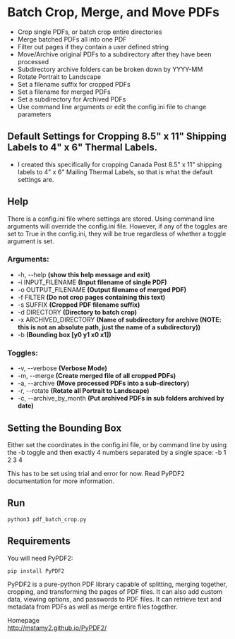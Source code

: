 # Batch Crop, Merge, and Move PDFs

- Crop single PDFs, or batch crop entire directories
- Merge batched PDFs all into one PDF
- Filter out pages if they contain a user defined string
- Move/Archive original PDFs to a subdirectory after they have been processed
- Subdirectory archive folders can be broken down by YYYY-MM
- Rotate Portrait to Landscape
- Set a filename suffix for cropped PDFs
- Set a filename for merged PDFs
- Set a subdirectory for Archived PDFs
- Use command line arguments or edit the config.ini file to change parameters

## Default Settings for Cropping 8.5" x 11" Shipping Labels to 4" x 6" Thermal Labels.

- I created this specifically for cropping Canada Post 8.5" x 11" shipping labels to 4" x 6" Mailing Thermal Labels, so that is what the default settings are.

## Help

There is a config.ini file where settings are stored. Using command line arguments will override the config.ini file. However, if any of the toggles are set to True in the config.ini, they will be true regardless of whether a toggle argument is set.

### Arguments:
- -h, --help **(show this help message and exit)**
- -i INPUT_FILENAME **(Input filename of single PDF)**
- -o OUTPUT_FILENAME **(Output filename of merged PDF)**
- -f FILTER **(Do not crop pages containing this text)**
- -s SUFFIX **(Cropped PDF filename suffix)**
- -d DIRECTORY **(Directory to batch crop)**
- -x ARCHIVED_DIRECTORY **(Name of subdirectory for archive (NOTE: this is not an absolute path, just the name of a subdirectory))**
- -b **(Bounding box [y0 y1 x0 x1])**

### Toggles:
- -v, --verbose         **(Verbose Mode)**
- -m, --merge           **(Create merged file of all cropped PDFs)**
- -a, --archive         **(Move processed PDFs into a sub-directory)**
- -r, --rotate          **(Rotate all Portrait to Landscape)**
- -c, --archive_by_month  **(Put archived PDFs in sub folders archived by date)**

## Setting the Bounding Box

Either set the coordinates in the config.ini file, or by command line by using the -b toggle and then exactly 4 numbers separated by a single space:
-b 1 2 3 4

This has to be set using trial and error for now. Read PyPDF2 documentation for more information.

## Run

`python3 pdf_batch_crop.py`

## Requirements

You will need PyPDF2:

`pip install PyPDF2`

PyPDF2 is a pure-python PDF library capable of splitting, merging together, cropping, and transforming the pages of PDF files. It can also add custom data, viewing options, and passwords to PDF files. It can retrieve text and metadata from PDFs as well as merge entire files together.

Homepage  
http://mstamy2.github.io/PyPDF2/
